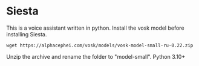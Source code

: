 # Siesta
This is a voice assistant written in python.
Install the vosk model before installing Siesta.
```
wget https://alphacephei.com/vosk/models/vosk-model-small-ru-0.22.zip
```
Unzip the archive and rename the folder to "model-small".
Python 3.10+
